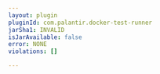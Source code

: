 ```yaml
---
layout: plugin
pluginId: com.palantir.docker-test-runner
jarSha1: INVALID
isJarAvailable: false
error: NONE
violations: []

---
```

